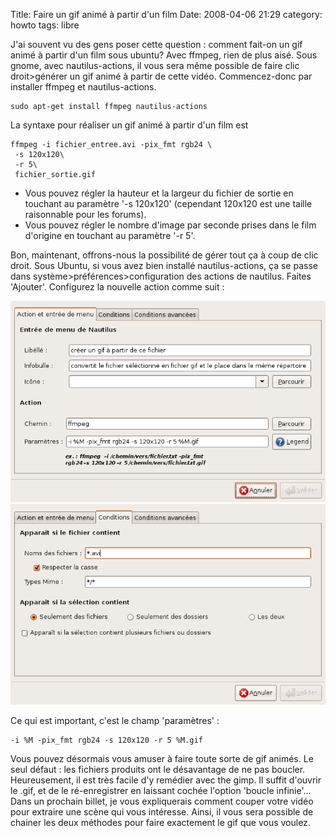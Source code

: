 Title: Faire un gif animé à partir d'un film
Date: 2008-04-06 21:29
category: howto
tags: libre

J'ai souvent vu des gens poser cette question : comment fait-on un
gif animé à partir d'un film sous ubuntu? Avec ffmpeg, rien de plus
aisé. Sous gnome, avec nautilus-actions, il vous sera même possible
de faire clic droit\>générer un gif animé à partir de cette vidéo.
Commencez-donc par installer ffmpeg et nautilus-actions.

    sudo apt-get install ffmpeg nautilus-actions

La syntaxe pour réaliser un gif animé à partir d'un film est

    ffmpeg -i fichier_entree.avi -pix_fmt rgb24 \
     -s 120x120\
     -r 5\
     fichier_sortie.gif

-   Vous pouvez régler la hauteur et la largeur du fichier de
    sortie en touchant au paramètre '-s 120x120' (cependant 120x120 est
    une taille raisonnable pour les forums).
-   Vous pouvez régler le nombre d'image par seconde prises dans le
    film d'origine en touchant au paramètre '-r 5'.

Bon, maintenant, offrons-nous la possibilité de gérer tout ça à
coup de clic droit. Sous Ubuntu, si vous avez bien installé
nautilus-actions, ça se passe dans
système\>préférences\>configuration des actions de nautilus. Faites
'Ajouter'. Configurez la nouvelle action comme suit :

![nautilus-actions-1.png](images/nautilus-actions-1.png)
![nautilus-actions-2.png](images/nautilus-actions-2.png)

Ce qui est important, c'est le champ 'paramètres' :

    -i %M -pix_fmt rgb24 -s 120x120 -r 5 %M.gif

Vous pouvez désormais vous amuser à faire toute sorte de gif
animés. Le seul défaut : les fichiers produits ont le désavantage
de ne pas boucler. Heureusement, il est très facile d'y remédier
avec the gimp. Il suffit d'ouvrir le .gif, et de le ré-enregistrer
en laissant cochée l'option 'boucle infinie'... Dans un prochain
billet, je vous expliquerais comment couper votre vidéo pour
extraire une scène qui vous intéresse. Ainsi, il vous sera possible
de chainer les deux méthodes pour faire exactement le gif que vous
voulez.
